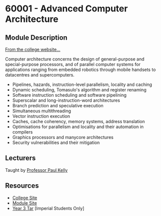 # 60001 - Advanced Computer Architecture
## Module Description
[From the college website...](https://www.imperial.ac.uk/computing/current-students/courses/60001/)

Computer architecture concerns the design of general-purpose and special-purpose processors, and of parallel computer systems for applications ranging from embedded robotics through mobile handsets to datacentres and supercomputers. 

- Pipelines, hazards, instruction-level parallelism, locality and caching
- Dynamic scheduling, Tomasulo's algorithm and register renaming
- Software instruction scheduling and software pipelining
- Superscalar and long-instruction-word architectures
- Branch prediction and speculative execution
- Simultaneous multithreading
- Vector instruction execution
- Caches, cache coherency, memory systems, address translation
- Optimisations for parallelism and locality and their automation in compilers
- Graphics processors and manycore architectures
- Security vulnerabilities and their mitigation
## Lecturers
Taught by [Professor Paul Kelly](https://www.imperial.ac.uk/people/p.kelly)
## Resources
- [College Site](https://www.imperial.ac.uk/computing/current-students/courses/60001/)
- [Module Site](https://www.doc.ic.ac.uk/~phjk/AdvancedCompArchitecture/aca20/)
- [Year 3 Tar](https://gitlab.doc.ic.ac.uk/ok220/year-three-tar/-/tree/master/60001%20-%20Advanced%20Computer%20Architecture) [Imperial Students Only]
